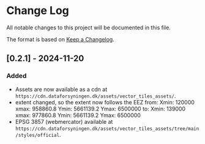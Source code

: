 # Change Log
All notable changes to this project will be documented in this file.
 
The format is based on [Keep a Changelog](http://keepachangelog.com/).

## [0.2.1] - 2024-11-20

### Added

- Assets are now available as a cdn at `https://cdn.dataforsyningen.dk/assets/vector_tiles_assets/`.
- extent changed, so the extent now follows the EEZ
from:
Xmin: 120000
xmax: 958860.8
Ymin: 5661139.2
Ymax: 6500000
to:
Xmin: 139000
xmax: 977860.8
Ymin: 5661139.2
Ymax: 6500000
- EPSG 3857 (webmercator) available at `https://cdn.dataforsyningen.dk/assets/vector_tiles_assets/tree/main/styles/official`.

